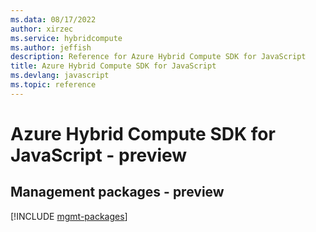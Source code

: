 ```yaml
---
ms.data: 08/17/2022
author: xirzec
ms.service: hybridcompute
ms.author: jeffish
description: Reference for Azure Hybrid Compute SDK for JavaScript
title: Azure Hybrid Compute SDK for JavaScript
ms.devlang: javascript
ms.topic: reference
---
```

# Azure Hybrid Compute SDK for JavaScript - preview

## Management packages - preview
[!INCLUDE [mgmt-packages](hybrid-compute-mgmt-index.md)]